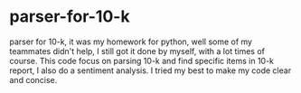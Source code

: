 # parser-for-10-k
parser for 10-k, it was my homework for python, well some of my teammates didn't help, I still got it done by myself, with a lot times of course.
This code focus on parsing 10-k and find specific items in 10-k report, I also do a sentiment analysis.
I tried my best to make my code clear and concise.


